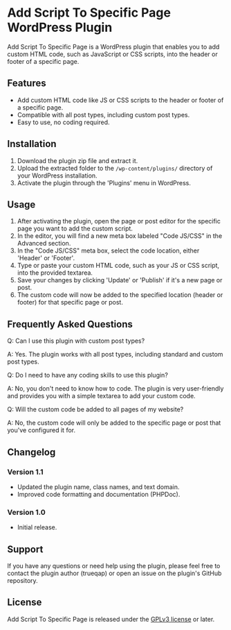 # Add Script To Specific Page WordPress Plugin

Add Script To Specific Page is a WordPress plugin that enables you to add custom HTML code, such as JavaScript or CSS scripts, into the header or footer of a specific page.

## Features

- Add custom HTML code like JS or CSS scripts to the header or footer of a specific page.
- Compatible with all post types, including custom post types.
- Easy to use, no coding required.

## Installation

1. Download the plugin zip file and extract it.
2. Upload the extracted folder to the `/wp-content/plugins/` directory of your WordPress installation.
3. Activate the plugin through the 'Plugins' menu in WordPress.

## Usage

1. After activating the plugin, open the page or post editor for the specific page you want to add the custom script.
2. In the editor, you will find a new meta box labeled "Code JS/CSS" in the Advanced section.
3. In the "Code JS/CSS" meta box, select the code location, either 'Header' or 'Footer'.
4. Type or paste your custom HTML code, such as your JS or CSS script, into the provided textarea.
5. Save your changes by clicking 'Update' or 'Publish' if it's a new page or post.
6. The custom code will now be added to the specified location (header or footer) for that specific page or post.

## Frequently Asked Questions

Q: Can I use this plugin with custom post types?

A: Yes. The plugin works with all post types, including standard and custom post types.

Q: Do I need to have any coding skills to use this plugin?

A: No, you don't need to know how to code. The plugin is very user-friendly and provides you with a simple textarea to add your custom code.

Q: Will the custom code be added to all pages of my website?

A: No, the custom code will only be added to the specific page or post that you've configured it for.

## Changelog

### Version 1.1

- Updated the plugin name, class names, and text domain.
- Improved code formatting and documentation (PHPDoc).

### Version 1.0

- Initial release.

## Support

If you have any questions or need help using the plugin, please feel free to contact the plugin author (trueqap) or open an issue on the plugin's GitHub repository.

## License

Add Script To Specific Page is released under the [GPLv3 license](https://www.gnu.org/licenses/gpl-3.0.html) or later.

